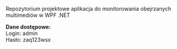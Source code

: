 Repozytorium projektowe aplikacja do monitorowania obejrzanych multimediów w WPF .NET

**Dane dostępowe:**\
Login: admin\
Hasło: zaq123wsx
